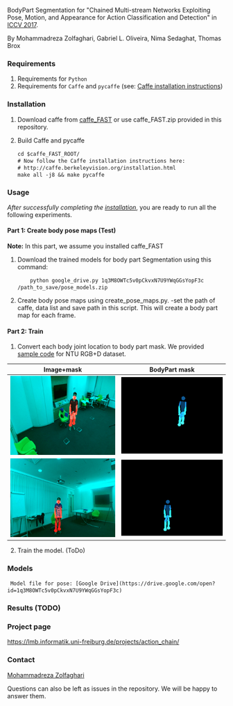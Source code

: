 BodyPart Segmentation for "Chained Multi-stream Networks Exploiting Pose, Motion, and Appearance for Action Classification and Detection" in [ICCV 2017](http://openaccess.thecvf.com/content_ICCV_2017/papers/Zolfaghari_Chained_Multi-Stream_Networks_ICCV_2017_paper.pdf).

By Mohammadreza Zolfaghari, Gabriel L. Oliveira, Nima Sedaghat, Thomas Brox




### Requirements
1. Requirements for `Python`
2. Requirements for `Caffe` and `pycaffe` (see: [Caffe installation instructions](http://caffe.berkeleyvision.org/installation.html))

### Installation
1. Download caffe from [caffe_FAST](https://lmb.informatik.uni-freiburg.de/resources/binaries/PartSeg/caffe_FAST.tar.gz) or use caffe_FAST.zip provided in this repository.
2. Build Caffe and pycaffe

    ```Shell
    cd $caffe_FAST_ROOT/
    # Now follow the Caffe installation instructions here:
    # http://caffe.berkeleyvision.org/installation.html
    make all -j8 && make pycaffe
    ```

### Usage

*After successfully completing the [installation](#installation)*, you are ready to run all the following experiments.

#### Part 1: Create body pose maps (Test)
**Note:** In this part, we assume you installed caffe_FAST
1. Download the trained models for body part Segmentation using this command:

	```Shell
        python google_drive.py 1q3M8OWTc5v0pCkvxN7U9YWqGGsYopF3c /path_to_save/pose_models.zip
	```
    
2. Create body pose maps using create_pose_maps.py.
    -set the path of caffe, data list and save path in this script.
    This will create a body part map for each frame. 

#### Part 2: Train

1. Convert each body joint location to body part mask. We provided [sample code](https://github.com/mzolfaghari/chained-multistream-networks/tree/master/body_part_segmentation/create_body_mask) for NTU RGB+D dataset.

Image+mask             |  BodyPart mask
:-------------------------:|:-------------------------:
![](../files/GIFMaker1.gif)  |  ![](../files/GIFMaker2.gif)
![](../files/GIFMaker3.gif)  |  ![](../files/GIFMaker4.gif)

2. Train the model. (ToDo)




### Models

     Model file for pose: [Google Drive](https://drive.google.com/open?id=1q3M8OWTc5v0pCkvxN7U9YWqGGsYopF3c)


### Results (TODO)


### Project page
https://lmb.informatik.uni-freiburg.de/projects/action_chain/


### Contact

  [Mohammadreza Zolfaghari](https://github.com/mzolfaghari/chained-multistream-networks)

  Questions can also be left as issues in the repository. We will be happy to answer them.
